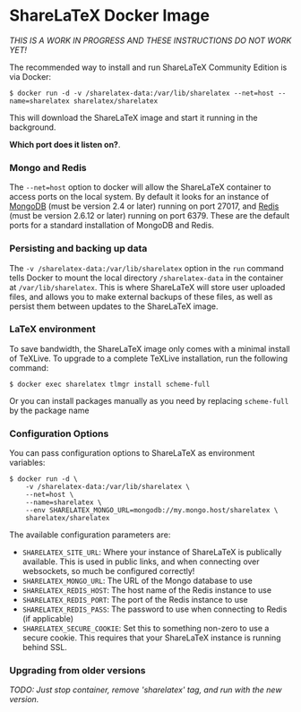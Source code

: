 ShareLaTeX Docker Image
=======================

*THIS IS A WORK IN PROGRESS AND THESE INSTRUCTIONS DO NOT WORK YET!*

The recommended way to install and run ShareLaTeX Community Edition is via Docker:

```
$ docker run -d -v /sharelatex-data:/var/lib/sharelatex --net=host --name=sharelatex sharelatex/sharelatex
```

This will download the ShareLaTeX image and start it running in the background.

**Which port does it listen on?**.

### Mongo and Redis

The `--net=host` option to docker will allow the ShareLaTeX container to access
ports on the local system. By default it looks for an instance of
[MongoDB](http://www.mongodb.org/) (must be version 2.4 or later) running on port 27017, and
[Redis](http://redis.io/) (must be version 2.6.12 or later) running on port 6379. These are the default ports for
a standard installation of MongoDB and Redis.

### Persisting and backing up data

The `-v /sharelatex-data:/var/lib/sharelatex` option in the `run` command tells Docker to mount the local
directory `/sharelatex-data` in the container at `/var/lib/sharelatex`. This is
where ShareLaTeX will store user uploaded files, and allows you to make external backups
of these files, as well as persist them between updates to the ShareLaTeX image.

### LaTeX environment

To save bandwidth, the ShareLaTeX image only comes with a minimal install of 
TeXLive. To upgrade to a complete TeXLive installation, run the following command:

```
$ docker exec sharelatex tlmgr install scheme-full
```

Or you can install packages manually as you need by replacing `scheme-full` by 
the package name

### Configuration Options

You can pass configuration options to ShareLaTeX as environment variables:

```
$ docker run -d \
	-v /sharelatex-data:/var/lib/sharelatex \
	--net=host \
	--name=sharelatex \
	--env SHARELATEX_MONGO_URL=mongodb://my.mongo.host/sharelatex \
	sharelatex/sharelatex
```

The available configuration parameters are:

* `SHARELATEX_SITE_URL`: Where your instance of ShareLaTeX is publically available.
This is used in public links, and when connecting over websockets, so much be
configured correctly!
* `SHARELATEX_MONGO_URL`: The URL of the Mongo database to use
* `SHARELATEX_REDIS_HOST`: The host name of the Redis instance to use
* `SHARELATEX_REDIS_PORT`: The port of the Redis instance to use
* `SHARELATEX_REDIS_PASS`: The password to use when connecting to Redis (if applicable)
* `SHARELATEX_SECURE_COOKIE`: Set this to something non-zero to use a secure cookie.
  This requires that your ShareLaTeX instance is running behind SSL.

### Upgrading from older versions

*TODO: Just stop container, remove 'sharelatex' tag, and run with the new version.*